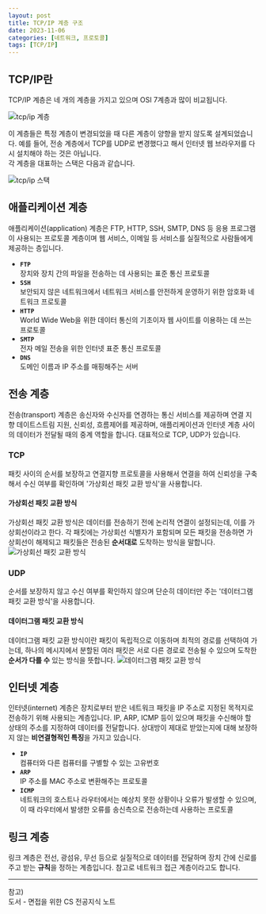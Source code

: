 ```yaml
---
layout: post
title: TCP/IP 계층 구조
date: 2023-11-06
categories: [네트워크, 프로토콜]
tags: [TCP/IP]
---
```


## TCP/IP란

TCP/IP 계층은 네 개의 계층을 가지고 있으며 OSI 7계층과 많이 비교됩니다.

![tcp/ip 계층](https://github.com/xotlr333/xotlr333.github.io/assets/81614820/eb41cc0c-8f4c-4e51-b789-d6e968386aa5)

이 계층들은 특정 계층이 변경되었을 때 다른 계층이 양향을 받지 않도록 설계되었습니다. 예를 들어, 전송 계층에서 TCP를 UDP로 변경했다고 해서 인터넷 웹 브라우저를 다시 설치해야 하는 것은 아닙니다.  
각 계층을 대표하는 스택은 다음과 같습니다.

![tcp/ip 스택](https://github.com/xotlr333/xotlr333.github.io/assets/81614820/7a2bd642-1fb0-44b2-b576-3087ae75dfc4)

## 애플리케이션 계층

애플리케이션(application) 계층은 FTP, HTTP, SSH, SMTP, DNS 등 응용 프로그램이 사용되는 프로토콜 계층이며 웹 서비스, 이메일 등 서비스를 실질적으로 사람들에게 제공하는 층입니다.

- **`FTP`**  
  장치와 장치 간의 파일을 전송하는 데 사용되는 표준 통신 프로토콜
- **`SSH`**  
  보안되지 않은 네트워크에서 네트워크 서비스를 안전하게 운영하기 위한 암호화 네트워크 프로토콜
- **`HTTP`**  
  World Wide Web을 위한 데이터 통신의 기초이자 웹 사이트를 이용하는 데 쓰는 프로토콜
- **`SMTP`**  
  전자 메일 전송을 위한 인터넷 표준 통신 프로토콜
- **`DNS`**  
  도메인 이름과 IP 주소를 매핑해주는 서버

## 전송 계층

전송(transport) 계층은 송신자와 수신자를 연경하는 통신 서비스를 제공하며 연결 지향 데이트스트림 지원, 신뢰성, 흐름제어를 제공하며, 애플리케이션과 인터넷 계층 사이의 데이터가 전달될 때의 중계 역할을 합니다. 대표적으로 TCP, UDP가 있습니다.

### TCP

패킷 사이의 순서를 보장하고 연결지향 프로토콜을 사용해서 연결을 하여 신뢰성을 구축해서 수신 여부를 확인하며 '가상회선 패킷 교환 방식'을 사용합니다.

#### 가상회선 패킷 교환 방식

가상회선 패킷 교환 방식은 데이터를 전송하기 전에 논리적 연결이 설정되는데, 이를 가상회선이라고 한다. 각 패킷에는 가상회선 식별자가 포함되며 모든 패킷을 전송하면 가상회선이 해제되고 패킷들은 전송된 **순서대로** 도착하는 방식을 말합니다.
![가상회선 패킷 교환 방식](https://github.com/xotlr333/xotlr333.github.io/assets/81614820/0e39a6e9-e4f0-4cdc-8710-395b72fcf5e9)

### UDP

순서를 보장하지 않고 수신 여부를 확인하지 않으며 단순히 데이터만 주는 '데이터그램 패킷 교환 방식'을 사용합니다.

#### 데이터그램 패킷 교환 방식

데이터그램 패킷 교환 방식이란 패킷이 독립적으로 이동하며 최적의 경로를 선택하여 가는데, 하나의 메시지에서 분할된 여러 패킷은 서로 다른 경로로 전송될 수 있으며 도착한 **순서가 다를 수** 있는 방식을 뜻합니다.
![데이터그램 패킷 교환 방식](https://github.com/xotlr333/xotlr333.github.io/assets/81614820/b10c584d-67df-4340-8f5d-5c091d6af375)

## 인터넷 계층

인터넷(internet) 계층은 장치로부터 받은 네트워크 패킷을 IP 주소로 지정된 목적지로 전송하기 위해 사용되는 계층입니다. IP, ARP, ICMP 등이 있으며 패킷을 수신해야 할 상태의 주소를 지정하여 데이터를 전달합니다. 상대방이 제대로 받았는지에 대해 보장하지 않는 **비연결형적인 특징**을 가지고 있습니다.

- **`IP`**  
  컴퓨터와 다른 컴퓨터를 구별할 수 있는 고유번호
- **`ARP`**  
  IP 주소를 MAC 주소로 변환해주는 프로토콜
- **`ICMP`**  
  네트워크의 호스트나 라우터에서는 예상치 못한 상황이나 오류가 발생할 수 있으며, 이 때 라우터에서 발생한 오류를 송신측으로 전송하는데 사용하는 프로토콜

## 링크 계층

링크 계층은 전선, 광섬유, 무선 등으로 실질적으로 데이터를 전달하며 장치 간에 신로를 주고 받는 **규칙**을 정하는 계층입니다. 참고로 네트워크 접근 계층이라고도 합니다.

---

참고)  
도서 - 면접을 위한 CS 전공지식 노트
